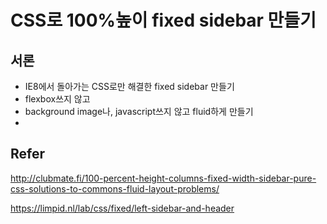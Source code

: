 # CSS로 100%높이 fixed sidebar 만들기

## 서론
- IE8에서 돌아가는 CSS로만 해결한 fixed sidebar 만들기
- flexbox쓰지 않고
- background image나, javascript쓰지 않고 fluid하게 만들기
- 


## Refer
http://clubmate.fi/100-percent-height-columns-fixed-width-sidebar-pure-css-solutions-to-commons-fluid-layout-problems/

https://limpid.nl/lab/css/fixed/left-sidebar-and-header
